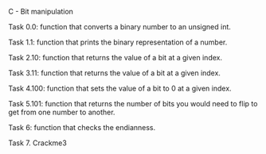 C - Bit manipulation

Task 0.0: function that converts a binary number to an unsigned int.

Task 1.1: function that prints the binary representation of a number.

Task 2.10: function that returns the value of a bit at a given index.

Task 3.11: function that returns the value of a bit at a given index.

Task 4.100: function that sets the value of a bit to 0 at a given index.

Task 5.101: function that returns the number of bits you would need to flip to get from one number to another.

Task 6: function that checks the endianness.

Task 7. Crackme3 
